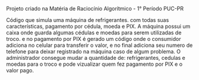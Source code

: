Projeto criado na Matéria de Raciocínio Algorítmico - 1° Período PUC-PR

Código que simula uma máquina de refrigerantes. com todas suas características, pagamento por cédula, moeda e PIX.
A máquina possui um caixa onde guarda algumas cédulas e moedas para serem utilizadas de troco. e no pagamento por PIX é 
gerado um código onde o consumidor adiciona no celular para transferir o valor, e no final adiciona seu numero de telefone para deixar registrado
na máquina caso de algum problema.
O administrador consegue mudar a quantidade de:  refrigerantes, cedulas e moedas para o troco e pode vizualizar quem fez pagamento por PIX e o valor pago. 
